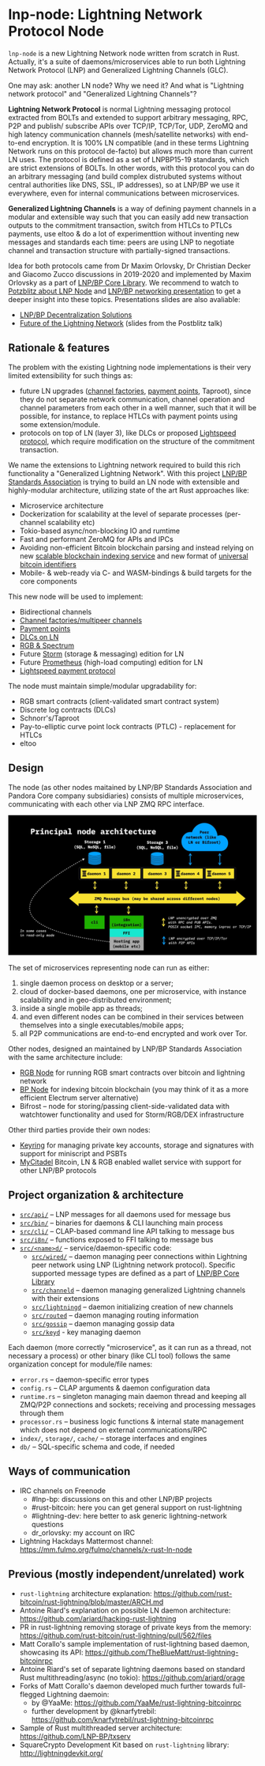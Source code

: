 # lnp-node: Lightning Network Protocol Node

`lnp-node` is a new Lightning Network node written from scratch in Rust. 
Actually, it's a suite of daemons/microservices able to run both Lightning 
Network Protocol (LNP) and Generalized Lightning Channels (GLC).

One may ask: another LN node? Why we need it? And what is "Lightning network
protocol" and "Generalized Lightning Channels"?

**Lightning Network Protocol** is normal Lightning messaging protocol extracted
from BOLTs and extended to support arbitrary messaging, RPC, P2P and publish/
subscribe APIs over TCP/IP, TCP/Tor, UDP, ZeroMQ and high latency communication
channels (mesh/satellite networks) with end-to-end encryption. It is 100% LN
compatible (and in these terms Lightning Network runs on this protocol de-facto)
but allows much more than current LN uses. The protocol is defined as a set of
LNPBP15-19 standards, which are strict extensions of BOLTs. In other words, with 
this protocol you can do an arbitrary messaging (and build complex distrubuted 
systems without central authorities like DNS, SSL, IP addresses), so at LNP/BP
we use it everywhere, even for internal communications between microservices.

**Generalized Lightning Channels** is a way of defining payment channels in a
modular and extensible way such that you can easily add new transaction outputs 
to the commitment transaction, switch from HTLCs to PTLCs payments, use eltoo &
do a lot of experimenttion without inventing new messages and standards each 
time: peers are using LNP to negotiate channel and transaction structure with
partially-signed transactions.

Idea for both protocols came from Dr Maxim Orlovsky, Dr Christian Decker and
Giacomo Zucco discussions in 2019-2020 and implemented by Maxim Orlovsky as a 
part of [LNP/BP Core Library](https://github.com/LNP-BP/rust-lnpbp).
We recommend to watch to [Potzblitz about LNP Node](https://www.youtube.com/watch?v=YmmNsWS5wiM&t=5s&ab_channel=Fulmo%E2%9A%A1)
and [LNP/BP networking presentation](https://www.youtube.com/watch?v=kTwZKsbIPbc&t=2123s&ab_channel=LNPBPStandardsAssociation)
to get a deeper insight into these topics. Presentations slides are also 
avaliable:
* [LNP/BP Decentralization Solutions]()
* [Future of the Lightning Network]() (slides from the Postblitz talk)

## Rationale & features

The problem with the existing Lightning node implementations is their very 
limited extensibility for such things as:

* future LN upgrades ([channel factories](https://tik-old.ee.ethz.ch/file//a20a865ce40d40c8f942cf206a7cba96/Scalable_Funding_Of_Blockchain_Micropayment_Networks%20(1).pdf), 
  [payment points](https://suredbits.com/payment-points-part-1/), Taproot),
  since they do not separate network communication, channel operation and 
  channel parameters from each other in a well manner, such that it will be 
  possible, for instance, to replace HTLCs with payment points using some 
  extension/module.
* protocols on top of LN (layer 3), like DLCs or proposed 
  [Lightspeed protocol](https://github.com/LNP-BP/lnpbps/issues/24), which 
  require modification on the structure of the commitment transaction.

We name the extensions to Lightning network required to build this rich 
functionality a "Generalized Lightning Network". With this project 
[LNP/BP Standards Association](https://github.com/LNP-BP) is trying to build an 
LN node with extensible and highly-modular architecture, utilizing state of the 
art Rust approaches like:
* Microservice architecture
* Dockerization for scalability at the level of separate processes (per-channel 
  scalability etc)
* Tokio-based async/non-blocking IO and rumtime
* Fast and performant ZeroMQ for APIs and IPCs
* Avoiding non-efficient Bitcoin blockchain parsing and instead relying on new 
  [scalable blockchain indexing service](https://github.com/LNP-BP/txserv) and 
  new format of [universal bitcoin identifiers](https://github.com/LNP-BP/lnpbps/blob/master/lnpbp-0005.md)
* Mobile- & web-ready via C- and WASM-bindings & build targets for the core 
  components

This new node will be used to implement:

* Bidirectional channels
* [Channel factories/multipeer channels](https://tik-old.ee.ethz.ch/file//a20a865ce40d40c8f942cf206a7cba96/Scalable_Funding_Of_Blockchain_Micropayment_Networks%20(1).pdf)
* [Payment points](https://suredbits.com/payment-points-part-1/)
* [DLCs on LN](https://hackmd.io/@lpQxZaCeTG6OJZI3awxQPQ/LN-DLC)
* [RGB & Spectrum](https://github.com/rgb-org/spec)
* Future [Storm](https://github.com/storm-org/storm-spec) (storage & messaging) 
  edition for LN
* Future [Prometheus](https://github.com/pandoracore/prometheus-spec/blob/master/prometheus.pdf) 
  (high-load computing) edition for LN
* [Lightspeed payment protocol](https://github.com/LNP-BP/lnpbps/issues/24)

The node must maintain simple/modular upgradability for:

* RGB smart contracts (client-validated smart contract system)
* Discrete log contracts (DLCs)
* Schnorr's/Taproot
* Pay-to-elliptic curve point lock contracts (PTLC) - replacement for HTLCs
* eltoo

## Design

The node (as other nodes maitained by LNP/BP Standards Association and Pandora
Core company subsidiaries) consists of multiple microservices, communicating
with each other via LNP ZMQ RPC interface.

![Node architacture](doc/node_arch.jpeg)

The set of microservices representing node can run as either:
1) single daemon process on desktop or a server;
2) cloud of docker-based daemons, one per microservice, with instance 
   scalability and in geo-distributed environment;
3) inside a single mobile app as threads;
4) and even different nodes can be combined in their services between themselves
   into a single executables/mobile apps;
5) all P2P communications are end-to-end encrypted and work over Tor.

Other nodes, designed an maintained by LNP/BP Standards Association with the 
same architecture include:
* [RGB Node](https://github.com/LNP-BP/bp-node) for running RGB smart contracts
  over bitcoin and lightning network
* [BP Node](https://github.com/LNP-BP/bp-node) for indexing bitcoin blockchain
  (you may think of it as a more efficient Electrum server alternative)
* Bifrost – node for storing/passing client-side-validated data with watchtower 
  functionality and used for Storm/RGB/DEX infrastructure

Other third parties provide their own nodes:
* [Keyring](https://github.com/pandoracore/keyring) for managing private key
  accounts, storage and signatures with support for miniscript and PSBTs
* [MyCitadel](https://github.com/mycitadel/mycitadel-node) Bitcoin, LN & RGB
  enabled wallet service with support for other LNP/BP protocols

## Project organization & architecture

* [`src/api/`](src/api/) – LNP messages for all daemons used for message bus
* [`src/bin/`](src/api/) – binaries for daemons & CLI launching main process
* [`src/cli/`](src/api/) – CLAP-based command line API talking to message bus
* [`src/i8n/`](src/api/) – functions exposed to FFI talking to message bus
* [`src/<name>d/`](src/api/) – service/daemon-specific code:
  - [`src/wired/`](src/wired) – daemon managing peer connections within
    Lightning peer network using LNP (Lightning network protocol). Specific
    supported message types are defined as a part of 
    [LNP/BP Core Library](https://github.com/LNP-BP/rust-lnpbp)
  - [`src/channeld`](src/channeld) – daemon managing generalized Lightning
    channels with their extensions
  - [`src/lightningd`](src/lightningd) – daemon initializing creation of new
    channels
  - [`src/routed`](src/routed) – daemon managing routing information
  - [`src/gossip`](src/gossip) – daemon managing gossip data
  - [`src/keyd`](src/keyd) - key managing daemon

Each daemon (more correctly "microservice", as it can run as a thread, not 
necessary a process) or other binary (like CLI tool) follows the same  
organization concept for module/file names:
* `error.rs` – daemon-specific error types
* `config.rs` – CLAP arguments & daemon configuration data
* `runtime.rs` – singleton managing main daemon thread and keeping all ZMQ/P2P connections and sockets; receiving and processing messages through them
* `processor.rs` – business logic functions & internal state management which does not depend on external communications/RPC
* `index/`, `storage/`, `cache/` – storage interfaces and engines
* `db/` – SQL-specific schema and code, if needed

## Ways of communication

* IRC channels on Freenode
    * \#lnp-bp: discussions on this and other LNP/BP projects
    * \#rust-bitcoin: here you can get general support on rust-lightning
    * \#lightning-dev: here better to ask generic lightning-network questions
    * dr_orlovsky: my account on IRC
* Lightning Hackdays Mattermost channel:
  <https://mm.fulmo.org/fulmo/channels/x-rust-ln-node>

## Previous (mostly independent/unrelated) work

* `rust-lightning` architecture explanation: 
  <https://github.com/rust-bitcoin/rust-lightning/blob/master/ARCH.md>
* Antoine Riard's explanation on possible LN daemon architecture: 
  <https://github.com/ariard/hacking-rust-lightning>
* PR in rust-lightning removing storage of private keys from the memory: 
  <https://github.com/rust-bitcoin/rust-lightning/pull/562/files>
* Matt Corallo's sample implementation of rust-lightning based daemon, 
  showcasing its API: <https://github.com/TheBlueMatt/rust-lightning-bitcoinrpc>
* Antoine Riard's set of separate lightning daemons based on standard Rust 
  multithreading/async (no tokio): <https://github.com/ariard/orage>
* Forks of Matt Corallo's daemon developed much further towards full-flegged 
  Lightning daemoin:
    * by @YaaMe: <https://github.com/YaaMe/rust-lightning-bitcoinrpc>
    * further development by @knarfytrebil: 
      <https://github.com/knarfytrebil/rust-lightning-bitcoinrpc>
* Sample of Rust multithreaded server architecture: 
  <https://github.com/LNP-BP/txserv>
* SquareCrypto Development Kit based on `rust-lightning` library: 
  <http://lightningdevkit.org/>
